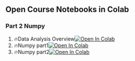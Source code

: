 ## Open Course Notebooks in Colab

### Part 2 Numpy
1. 🔥Data Analysis Overview[![Open In Colab](https://colab.research.google.com/assets/colab-badge.svg)](https://colab.research.google.com/github/TA-aiacademy/course_3.0/blob/main/01_Python/Part2_numpy/Data_Analysis_Overview.ipynb)
2. 🔥Numpy part1[![Open In Colab](https://colab.research.google.com/assets/colab-badge.svg)](https://colab.research.google.com/github/TA-aiacademy/course_3.0/blob/main/01_Python/Part2_numpy/Numpy_part1.ipynb)
3. 🔥Numpy part2[![Open In Colab](https://colab.research.google.com/assets/colab-badge.svg)](https://colab.research.google.com/github/TA-aiacademy/course_3.0/blob/main/01_Python/Part2_numpy/Numpy_part2.ipynb)

